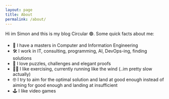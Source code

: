 ```yaml
---
layout: page
title: About
permalink: /about/
---
```


Hi im Simon and this is my blog Circular 🟢. Some quick facts about me:

-   📖 I have a masters in Computer and Information Engineering
-   🛠️ I work in IT, consulting, programming, AI, DevOps-ing, finding solutions
-   🧩 I love puzzles, challenges and elegant proofs
-   🏃‍➡️ I like exercising, currently running like the wind (..im pretty slow actually)
-   🤓 I try to aim for the optimal solution and land at good enough instead of aiming for good enough and landing at insufficient
-   🕹️ I like video games
